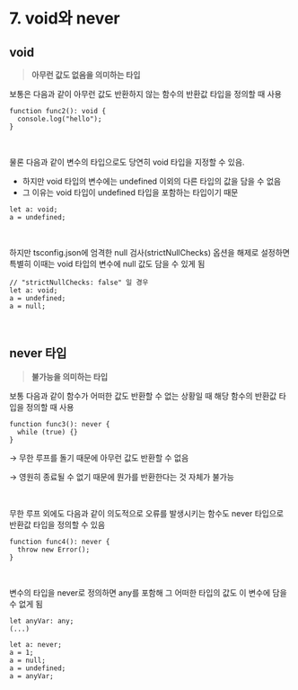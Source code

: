 # 7. void와 never

## void


> **아무런 값도 없음을 의미하는 타입**
>

보통은 다음과 같이 아무런 값도 반환하지 않는 함수의 반환값 타입을 정의할 때 사용

```tsx
function func2(): void {
  console.log("hello");
}
```

<br>

물론 다음과 같이 변수의 타입으로도 당연히 void 타입을 지정할 수 있음.

- 하지만 void 타입의 변수에는 undefined 이외의 다른 타입의 값을 담을 수 없음
- 그 이유는 void 타입이 undefined 타입을 포함하는 타입이기 때문

```tsx
let a: void;
a = undefined;
```

<br>

하지만 tsconfig.json에 엄격한 null 검사(strictNullChecks) 옵션을 해제로 설정하면 특별히 이때는 void 타입의 변수에 null 값도 담을 수 있게 됨

```tsx
// "strictNullChecks: false" 일 경우
let a: void;
a = undefined;
a = null;
```

<br>

## never 타입


> **불가능을 의미하는 타입**
>

보통 다음과 같이 함수가 어떠한 값도 반환할 수 없는 상황일 때 해당 함수의 반환값 타입을 정의할 때 사용

```tsx
function func3(): never {
  while (true) {}
}
```

→ 무한 루프를 돌기 때문에 아무런 값도 반환할 수 없음

→ 영원히 종료될 수 없기 때문에 뭔가를 반환한다는 것 자체가 불가능

<br>

무한 루프 외에도 다음과 같이 의도적으로 오류를 발생시키는 함수도 never 타입으로 반환값 타입을 정의할 수 있음

```tsx
function func4(): never {
  throw new Error();
}
```

<br>

변수의 타입을 never로 정의하면 any를 포함해 그 어떠한 타입의 값도 이 변수에 담을 수 없게 됨

```tsx
let anyVar: any;
(...)

let a: never;
a = 1;
a = null;
a = undefined;
a = anyVar;
```
